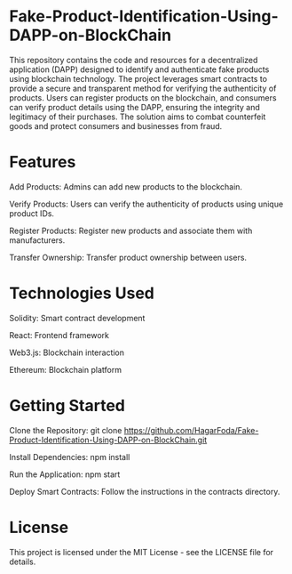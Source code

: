 # Fake-Product-Identification-Using-DAPP-on-BlockChain
This repository contains the code and resources for a decentralized application (DAPP) designed to identify and authenticate fake products using blockchain technology. The project leverages smart contracts to provide a secure and transparent method for verifying the authenticity of products. Users can register products on the blockchain, and consumers can verify product details using the DAPP, ensuring the integrity and legitimacy of their purchases. The solution aims to combat counterfeit goods and protect consumers and businesses from fraud.

# Features

Add Products: Admins can add new products to the blockchain.

Verify Products: Users can verify the authenticity of products using unique product IDs.

Register Products: Register new products and associate them with manufacturers.

Transfer Ownership: Transfer product ownership between users.

# Technologies Used

Solidity: Smart contract development

React: Frontend framework

Web3.js: Blockchain interaction

Ethereum: Blockchain platform

# Getting Started

Clone the Repository: git clone https://github.com/HagarFoda/Fake-Product-Identification-Using-DAPP-on-BlockChain.git

Install Dependencies: 
npm install

Run the Application:
npm start

Deploy Smart Contracts: Follow the instructions in the contracts directory.

# License

This project is licensed under the MIT License - see the LICENSE file for details.
